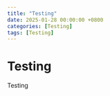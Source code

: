 ```yaml
---
title: "Testing"
date: 2025-01-28 00:00:00 +0800
categories: [Testing]
tags: [Testing]
---
```


# Testing

Testing